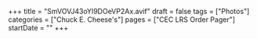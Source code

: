 +++
title = "SmVOVJ43oYI9DOeVP2Ax.avif"
draft = false
tags = ["Photos"]
categories = ["Chuck E. Cheese's"]
pages = ["CEC LRS Order Pager"]
startDate = ""
+++
